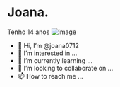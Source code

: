 # Joana.
Tenho 14 anos
![image](https://user-images.githubusercontent.com/110929043/184941550-d539931e-ecff-4696-8fd0-93fbaacf5c28.png)







- 👋 Hi, I’m @joana0712
- 👀 I’m interested in ...
- 🌱 I’m currently learning ...
- 💞️ I’m looking to collaborate on ...
- 📫 How to reach me ...

<!---
joana0712/joana0712 is a ✨ special ✨ repository because its `README.md` (this file) appears on your GitHub profile.
You can click the Preview link to take a look at your changes.
--->
